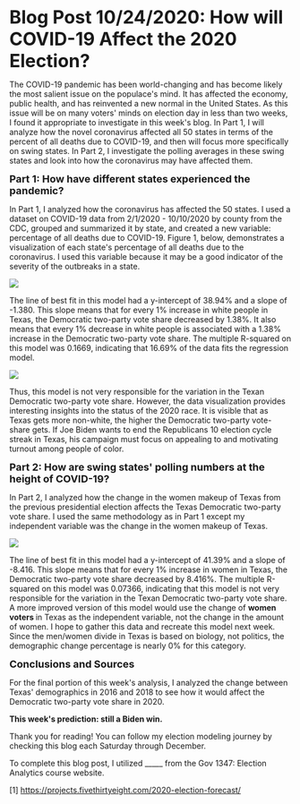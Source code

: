 <font size="6"><b>Blog Post 10/24/2020: How will COVID-19 Affect the 2020 Election?</b></font>

The COVID-19 pandemic has been world-changing and has become likely the most salient issue on the populace's mind.  It has affected the economy, public health, and has reinvented a new normal in the United States.  As this issue will be on many voters' minds on election day in less than two weeks, I found it appropriate to investigate in this week's blog.  In Part 1, I will analyze how the novel coronavirus affected all 50 states in terms of the percent of all deaths due to COVID-19, and then will focus more specifically on swing states.  In Part 2, I investigate the polling averages in these swing states and look into how the coronavirus may have affected them.

<font size="4"><b>Part 1: How have different states experienced the pandemic? </b></font>

In Part 1, I analyzed how the coronavirus has affected the 50 states.  I used a dataset on COVID-19 data from 2/1/2020 - 10/10/2020 by county from the CDC, grouped and summarized it by state, and created a new variable: percentage of all deaths due to COVID-19.  Figure 1, below, demonstrates a visualization of each state's percentage of all deaths due to the coronavirus.  I used this variable because it may be a good indicator of the severity of the outbreaks in a state.

![](/percentdeaths.png)  

The line of best fit in this model had a y-intercept of 38.94% and a slope of -1.380.  This slope means that for every 1% increase in white people in Texas, the Democratic two-party vote share decreased by 1.38%.  It also means that every 1% decrease in white people is associated with a 1.38% increase in the Democratic two-party vote share.  The multiple R-squared on this model was 0.1669, indicating that 16.69% of the data fits the regression model.  

![](/covidswing.png)

Thus, this model is not very responsible for the variation in the Texan Democratic two-party vote share.  However, the data visualization provides interesting insights into the status of the 2020 race.  It is visible that as Texas gets more non-white, the higher the Democratic two-party vote-share gets.  If Joe Biden wants to end the Republicans 10 election cycle streak in Texas, his campaign must focus on appealing to and motivating turnout among people of color.

<font size="4"><b> Part 2: How are swing states' polling numbers at the height of COVID-19? </b></font>

In Part 2, I analyzed how the change in the women makeup of Texas from the previous presidential election affects the Texas Democratic two-party vote share.  I used the same methodology as in Part 1 except my independent variable was the change in the women makeup of Texas. 

![](/swingstatepolls.png) 

The line of best fit in this model had a y-intercept of 41.39% and a slope of -8.416.  This slope means that for every 1% increase in women in Texas, the Democratic two-party vote share decreased by 8.416%.  The multiple R-squared on this model was 0.07366, indicating that this model is not very responsible for the variation in the Texan Democratic two-party vote share.  A more improved version of this model would use the change of <b> women voters </b> in Texas as the independent variable, not the change in the amount of women.  I hope to gather this data and recreate this model next week.  Since the men/women divide in Texas is based on biology, not politics, the demographic change percentage is nearly 0% for this category. 
  


<font size="4"><b>Conclusions and Sources</b></font>

For the final portion of this week's analysis, I analyzed the change between Texas' demographics in 2016 and 2018 to see how it would affect the Democratic
two-party vote share in 2020. 

<b>This week's prediction: still a Biden win. </b>

Thank you for reading! You can follow my election modeling journey by checking this blog each Saturday through December.

To complete this blog post, I utilized _____ from the Gov 1347: Election Analytics course website.


[1] https://projects.fivethirtyeight.com/2020-election-forecast/

